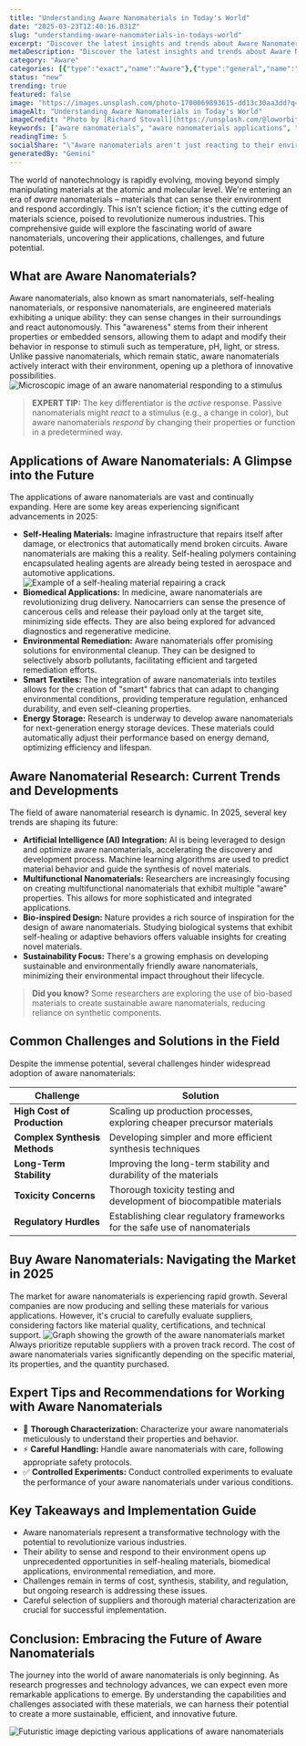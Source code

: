 ```yaml
---
title: "Understanding Aware Nanomaterials in Today's World"
date: "2025-03-23T12:40:16.031Z"
slug: "understanding-aware-nanomaterials-in-todays-world"
excerpt: "Discover the latest insights and trends about Aware Nanomaterials. This comprehensive guide covers everything you need to know about Aware Nanomaterials in 2025."
metaDescription: "Discover the latest insights and trends about Aware Nanomaterials. This comprehensive guide covers everything you need to know about Aware Nanomaterials in..."
category: "Aware"
categories: [{"type":"exact","name":"Aware"},{"type":"general","name":"Materials Science"},{"type":"medium","name":"Nanotechnology"},{"type":"specific","name":"Biosensors"},{"type":"niche","name":"Molecular Recognition"}]
status: "new"
trending: true
featured: false
image: "https://images.unsplash.com/photo-1700069893615-dd13c30aa3dd?q=85&w=1200&fit=max&fm=webp&auto=compress"
imageAlt: "Understanding Aware Nanomaterials in Today's World"
imageCredit: "Photo by [Richard Stovall](https://unsplash.com/@loworbit) on Unsplash"
keywords: ["aware nanomaterials", "aware nanomaterials applications", "smart nanomaterials", "self-healing nanomaterials", "responsive nanomaterials", "buy aware nanomaterials", "aware nanomaterial research", "applications of aware nanomaterials", "cost of aware nanomaterials", "aware nanomaterials market"]
readingTime: 5
socialShare: "\"Aware nanomaterials aren't just reacting to their environment; they're actively responding and adapting – a paradigm shift in materials science with profound implications for the future.\""
generatedBy: "Gemini"
---
```




The world of nanotechnology is rapidly evolving, moving beyond simply manipulating materials at the atomic and molecular level.  We're entering an era of *aware* nanomaterials – materials that can sense their environment and respond accordingly. This isn't science fiction; it's the cutting edge of materials science, poised to revolutionize numerous industries. This comprehensive guide will explore the fascinating world of aware nanomaterials, uncovering their applications, challenges, and future potential.

## What are Aware Nanomaterials?

Aware nanomaterials, also known as smart nanomaterials, self-healing nanomaterials, or responsive nanomaterials, are engineered materials exhibiting a unique ability: they can sense changes in their surroundings and react autonomously.  This "awareness" stems from their inherent properties or embedded sensors, allowing them to adapt and modify their behavior in response to stimuli such as temperature, pH, light, or stress. Unlike passive nanomaterials, which remain static, aware nanomaterials actively interact with their environment, opening up a plethora of innovative possibilities. ![Microscopic image of an aware nanomaterial responding to a stimulus](https://images.unsplash.com/photo-1675654567595-e0db4fb40017?q=85&w=1200&fit=max&fm=webp&auto=compress)

> **EXPERT TIP:** The key differentiator is the *active* response.  Passive nanomaterials might *react* to a stimulus (e.g., a change in color), but aware nanomaterials *respond* by changing their properties or function in a predetermined way.

## Applications of Aware Nanomaterials: A Glimpse into the Future

The applications of aware nanomaterials are vast and continually expanding.  Here are some key areas experiencing significant advancements in 2025:

* **Self-Healing Materials:** Imagine infrastructure that repairs itself after damage, or electronics that automatically mend broken circuits. Aware nanomaterials are making this a reality.  Self-healing polymers containing encapsulated healing agents are already being tested in aerospace and automotive applications.  ![Example of a self-healing material repairing a crack](https://images.unsplash.com/photo-1700069893615-dd13c30aa3dd?q=85&w=1200&fit=max&fm=webp&auto=compress)
* **Biomedical Applications:**  In medicine, aware nanomaterials are revolutionizing drug delivery.  Nanocarriers can sense the presence of cancerous cells and release their payload only at the target site, minimizing side effects.  They are also being explored for advanced diagnostics and regenerative medicine.
* **Environmental Remediation:** Aware nanomaterials offer promising solutions for environmental cleanup.  They can be designed to selectively absorb pollutants, facilitating efficient and targeted remediation efforts.
* **Smart Textiles:**  The integration of aware nanomaterials into textiles allows for the creation of "smart" fabrics that can adapt to changing environmental conditions, providing temperature regulation, enhanced durability, and even self-cleaning properties.
* **Energy Storage:**  Research is underway to develop aware nanomaterials for next-generation energy storage devices.  These materials could automatically adjust their performance based on energy demand, optimizing efficiency and lifespan.

## Aware Nanomaterial Research: Current Trends and Developments

The field of aware nanomaterial research is dynamic. In 2025, several key trends are shaping its future:

* **Artificial Intelligence (AI) Integration:** AI is being leveraged to design and optimize aware nanomaterials, accelerating the discovery and development process. Machine learning algorithms are used to predict material behavior and guide the synthesis of novel materials.
* **Multifunctional Nanomaterials:**  Researchers are increasingly focusing on creating multifunctional nanomaterials that exhibit multiple "aware" properties.  This allows for more sophisticated and integrated applications.
* **Bio-inspired Design:**  Nature provides a rich source of inspiration for the design of aware nanomaterials.  Studying biological systems that exhibit self-healing or adaptive behaviors offers valuable insights for creating novel materials.
* **Sustainability Focus:**  There's a growing emphasis on developing sustainable and environmentally friendly aware nanomaterials, minimizing their environmental impact throughout their lifecycle.

> **Did you know?**  Some researchers are exploring the use of bio-based materials to create sustainable aware nanomaterials, reducing reliance on synthetic components.

## Common Challenges and Solutions in the Field

Despite the immense potential, several challenges hinder widespread adoption of aware nanomaterials:

| Challenge                     | Solution                                                              |
|------------------------------|-------------------------------------------------------------------------|
| **High Cost of Production**   | Scaling up production processes, exploring cheaper precursor materials     |
| **Complex Synthesis Methods** | Developing simpler and more efficient synthesis techniques               |
| **Long-Term Stability**      | Improving the long-term stability and durability of the materials       |
| **Toxicity Concerns**         | Thorough toxicity testing and development of biocompatible materials       |
| **Regulatory Hurdles**       | Establishing clear regulatory frameworks for the safe use of nanomaterials |

##  Buy Aware Nanomaterials: Navigating the Market in 2025

The market for aware nanomaterials is experiencing rapid growth. Several companies are now producing and selling these materials for various applications.  However, it's crucial to carefully evaluate suppliers, considering factors like material quality, certifications, and technical support.  ![Graph showing the growth of the aware nanomaterials market](https://images.unsplash.com/photo-1675654567628-7839412f0316?q=85&w=1200&fit=max&fm=webp&auto=compress)  Always prioritize reputable suppliers with a proven track record.  The cost of aware nanomaterials varies significantly depending on the specific material, its properties, and the quantity purchased.

## Expert Tips and Recommendations for Working with Aware Nanomaterials

* 🔑 **Thorough Characterization:**  Characterize your aware nanomaterials meticulously to understand their properties and behavior.
* ⚡ **Careful Handling:**  Handle aware nanomaterials with care, following appropriate safety protocols.
* ✅ **Controlled Experiments:**  Conduct controlled experiments to evaluate the performance of your aware nanomaterials under various conditions.

## Key Takeaways and Implementation Guide

* Aware nanomaterials represent a transformative technology with the potential to revolutionize various industries.
* Their ability to sense and respond to their environment opens up unprecedented opportunities in self-healing materials, biomedical applications, environmental remediation, and more.
* Challenges remain in terms of cost, synthesis, stability, and regulation, but ongoing research is addressing these issues.
* Careful selection of suppliers and thorough material characterization are crucial for successful implementation.

## Conclusion: Embracing the Future of Aware Nanomaterials

The journey into the world of aware nanomaterials is only beginning.  As research progresses and technology advances, we can expect even more remarkable applications to emerge.  By understanding the capabilities and challenges associated with these materials, we can harness their potential to create a more sustainable, efficient, and innovative future.

![Futuristic image depicting various applications of aware nanomaterials](https://images.unsplash.com/photo-1675654567880-107ac55c2b98?q=85&w=1200&fit=max&fm=webp&auto=compress)
